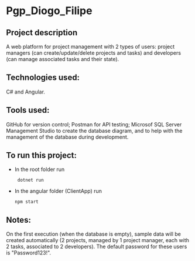 # Pgp_Diogo_Filipe

## Project description
A web platform for project management with 2 types of users: project managers (can create/update/delete projects and tasks) and developers (can manage associated tasks and their state).

## Technologies used:
C# and Angular.

## Tools used:
GitHub for version control;
Postman for API testing;
Microsof SQL Server Management Studio to create the database diagram, and to help with the management of the database during development.

## To run this project:
* In the root folder run
  ```shellscript
   dotnet run
   ```
* In the angular folder (ClientApp) run 
  ```shellscript 
  npm start
  ```
  
## Notes:
On the first execution (when the database is empty), sample data will be created automatically (2 projects, managed by 1 project manager, each with 2 tasks, associated to 2 developers).
The default password for these users is "Password123!".


